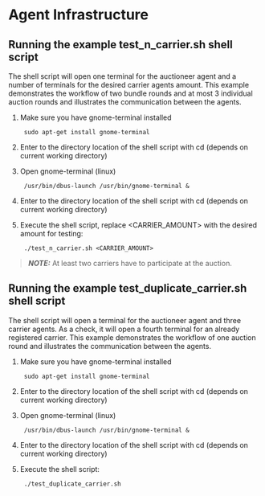 # Agent Infrastructure

## Running the example test_n_carrier.sh shell script

The shell script will open one terminal for the auctioneer agent and a number of terminals for the desired carrier agents amount. This example demonstrates the workflow of two bundle rounds and at most 3 individual auction rounds and illustrates the communication between the agents.

1. Make sure you have gnome-terminal installed

        sudo apt-get install gnome-terminal

2. Enter to the directory location of the shell script with cd (depends on current working directory)

3. Open gnome-terminal (linux)

        /usr/bin/dbus-launch /usr/bin/gnome-terminal &

3. Enter to the directory location of the shell script with cd (depends on current working directory)

4. Execute the shell script, replace <CARRIER_AMOUNT> with the desired amount for testing:

        ./test_n_carrier.sh <CARRIER_AMOUNT>

> **_NOTE:_**  At least two carriers have to participate at the auction.


## Running the example test_duplicate_carrier.sh shell script

The shell script will open a terminal for the auctioneer agent and three carrier agents. As a check, it will open a fourth terminal for an already registered carrier. This example demonstrates the workflow of one auction round and illustrates the communication between the agents.

1. Make sure you have gnome-terminal installed

        sudo apt-get install gnome-terminal

2. Enter to the directory location of the shell script with cd (depends on current working directory)

3. Open gnome-terminal (linux)

        /usr/bin/dbus-launch /usr/bin/gnome-terminal &

3. Enter to the directory location of the shell script with cd (depends on current working directory)

4. Execute the shell script:

        ./test_duplicate_carrier.sh